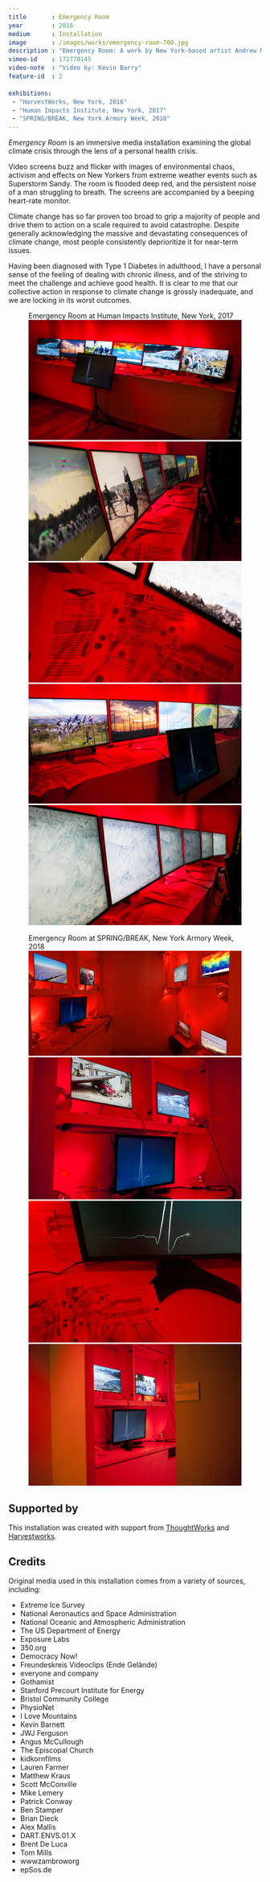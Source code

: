 ```yaml
---
title       : Emergency Room
year        : 2016
medium      : Installation
image       : /images/works/emergency-room-700.jpg
description : "Emergency Room: A work by New York-based artist Andrew McWilliams."
vimeo-id    : 172770145
video-note  : "Video by: Kevin Barry"
feature-id  : 2

exhibitions:
 - "HarvestWorks, New York, 2016"
 - "Human Impacts Institute, New York, 2017"
 - "SPRING/BREAK, New York Armory Week, 2018"
---
```

_Emergency Room_ is an immersive media installation examining the global climate crisis through the lens of a personal health crisis.

Video screens buzz and flicker with images of environmental chaos, activism and effects on New Yorkers from extreme weather events such as Superstorm Sandy. The room is flooded deep red, and the persistent noise of a man struggling to breath. The screens are accompanied by a beeping heart-rate monitor.

Climate change has so far proven too broad to grip a majority of people and drive them to action on a scale required to avoid catastrophe. Despite generally acknowledging the massive and devastating consequences of climate change, most people consistently deprioritize it for near-term issues.

Having been diagnosed with Type 1 Diabetes in adulthood, I have a personal sense of the feeling of dealing with chronic illness, and of the striving to meet the challenge and achieve good health. It is clear to me that our collective action in response to climate change is grossly inadequate, and we are locking in its worst outcomes.

<figure class="shots">
	<figcaption>Emergency Room at Human Impacts Institute, New York, 2017</figcaption>
	<img src="/images/works/emergency-room/emergency-room-hii-1.jpg" alt="Emergency Room at Human Impacts Institute, New York, 2017" />
	<img src="/images/works/emergency-room/emergency-room-hii-2.jpg" alt="Emergency Room at Human Impacts Institute, New York, 2017" />
	<img src="/images/works/emergency-room/emergency-room-hii-3.jpg" alt="Emergency Room at Human Impacts Institute, New York, 2017" />
	<img src="/images/works/emergency-room/emergency-room-hii-4.jpg" alt="Emergency Room at Human Impacts Institute, New York, 2017" />
	<img src="/images/works/emergency-room/emergency-room-hii-5.jpg" alt="Emergency Room at Human Impacts Institute, New York, 2017" />
</figure>

<figure class="shots">
	<figcaption>Emergency Room at SPRING/BREAK, New York Armory Week, 2018</figcaption>
	<img src="/images/works/emergency-room/emergency-room-sb-1.jpg" alt="Emergency Room at SPRING/BREAK Art Show, New York, 2018" />
	<img src="/images/works/emergency-room/emergency-room-sb-2.jpg" alt="Emergency Room at SPRING/BREAK Art Show, New York, 2018" />
	<img src="/images/works/emergency-room/emergency-room-sb-3.jpg" alt="Emergency Room at SPRING/BREAK Art Show, New York, 2018" />
	<img src="/images/works/emergency-room/emergency-room-sb-4.jpg" alt="Emergency Room at SPRING/BREAK Art Show, New York, 2018" />
</figure>

## Supported by
This installation was created with support from [ThoughtWorks](https://www.thoughtworks.com/) and [Harvestworks](http://harvestworks.org).

## Credits

Original media used in this installation comes from a variety of sources, including:

- Extreme Ice Survey
- National Aeronautics and Space Administration
- National Oceanic and Atmospheric Administration
- The US Department of Energy
- Exposure Labs
- 350.org
- Democracy Now!
- Freundeskreis Videoclips (Ende Gelände)
- everyone and company
- Gothamist
- Stanford Precourt Institute for Energy
- Bristol Community College
- PhysioNet
- I Love Mountains
- Kevin Barnett
- JWJ Ferguson
- Angus McCullough
- The Episcopal Church
- kidkornfilms
- Lauren Farmer
- Matthew Kraus
- Scott McConville
- Mike Lemery
- Patrick Conway
- Ben Stamper
- Brian Dieck
- Alex Mallis
- DART.ENVS.01.X
- Brent De Luca
- Tom Mills
- wwwzambroworg
- epSos.de